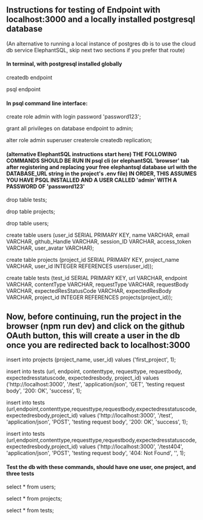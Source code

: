 

## Instructions for testing of Endpoint with localhost:3000 and a locally installed postgresql database


(An alternative to running a local instance of postgres db is to use the cloud db service ElephantSQL, skip next two sections if you prefer that route)

#### In terminal, with postgresql installed globally


createdb endpoint

psql endpoint

#### In psql command line interface:


create role admin with login password 'password123';

grant all privileges on database endpoint to admin;

alter role admin superuser createrole createdb replication;

#### (alternative ElephantSQL instructions start here) THE FOLLOWING COMMANDS SHOULD BE RUN IN psql cli (or elephantSQL 'browser' tab after registering and replacing your free elephantsql database url with the DATABASE_URL string in the project's .env file) IN ORDER, THIS ASSUMES YOU HAVE PSQL INSTALLED AND A USER CALLED 'admin' WITH A PASSWORD OF 'password123'


drop table tests;

drop table projects;

drop table users;


create table users (user_id SERIAL PRIMARY KEY, name VARCHAR, email VARCHAR, github_Handle VARCHAR, session_ID VARCHAR, access_token VARCHAR, user_avatar VARCHAR);

create table projects (project_id SERIAL PRIMARY KEY, project_name VARCHAR, user_id INTEGER REFERENCES users(user_id));

create table tests (test_id SERIAL PRIMARY KEY, url VARCHAR, endpoint VARCHAR, contentType VARCHAR, requestType VARCHAR, requestBody VARCHAR, expectedResStatusCode VARCHAR, expectedResBody VARCHAR, project_id INTEGER REFERENCES projects(project_id));

## Now, before continuing, run the project in the browser (npm run dev) and click on the github OAuth button, this will create a user in the db once you are redirected back to localhost:3000


insert into projects (project_name, user_id) values ('first_project', 1);

insert into tests (url, endpoint, contenttype, requesttype, requestbody, expectedresstatuscode, expectedresbody, project_id) values ('http://localhost:3000', '/test', 'application/json', 'GET', 'testing request body', '200: OK', 'success', 1);

insert into tests (url,endpoint,contenttype,requesttype,requestbody,expectedresstatuscode,expectedresbody,project_id) values ('http://localhost:3000', '/test', 'application/json', 'POST', 'testing request body', '200: OK', 'success', 1);

insert into tests (url,endpoint,contenttype,requesttype,requestbody,expectedresstatuscode,expectedresbody,project_id) values ('http://localhost:3000', '/test404', 'application/json', 'POST', 'testing request body', '404: Not Found', '', 1);


#### Test the db with these commands, should have one user, one project, and three tests


select * from users;

select * from projects;

select * from tests;
